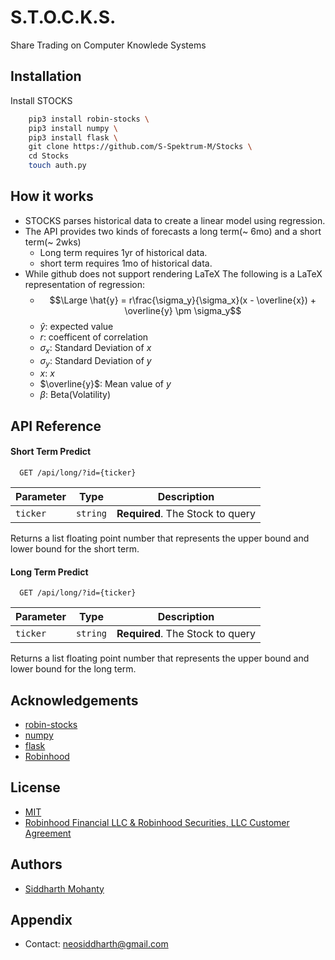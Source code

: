 # S.T.O.C.K.S.
Share Trading on Computer Knowlede Systems

## Installation

Install STOCKS
```bash
    pip3 install robin-stocks \
    pip3 install numpy \
    pip3 install flask \
    git clone https://github.com/S-Spektrum-M/Stocks \
    cd Stocks
    touch auth.py
```

## How it works
- STOCKS parses historical data to create a linear model using regression.
- The API provides two kinds of forecasts a long term(~ 6mo) and a short term(~ 2wks)
    - Long term requires 1yr of historical data.
    - short term requires 1mo of historical data.
- While github does not support rendering LaTeX The following is a LaTeX representation of
    regression:
    - $$\Large \hat{y} = r\frac{\sigma_y}{\sigma_x}(x - \overline{x}) + \overline{y} \pm \sigma_y$$
    - $\hat{y}$: expected value
    - $r$: coefficent of correlation
    - $\sigma_x$: Standard Deviation of $x$
    - $\sigma_y$: Standard Deviation of $y$
    - $x$: $x$
    - $\overline{y}$: Mean value of $y$
    - $\beta$: Beta(Volatility)

## API Reference

#### Short Term Predict

```
  GET /api/long/?id={ticker}
```

| Parameter | Type     | Description                        |
|-----------|----------|------------------------------------|
| `ticker`  | `string` | **Required**. The Stock to query   |

Returns a list floating point number that represents the upper bound and lower bound for the short term.

#### Long Term Predict

```
  GET /api/long/?id={ticker}
```

| Parameter | Type     | Description                        |
|-----------|----------|------------------------------------|
| `ticker`  | `string` | **Required**. The Stock to query   |

Returns a list floating point number that represents the upper bound and lower bound for the long term.

## Acknowledgements

- [robin-stocks](https://github.com/jmfernandes/robin_stocks)
- [numpy](https://github.com/jmfernandes/robin_stocks)
- [flask](https://github.com/jmfernandes/robin_stocks)
- [Robinhood](https://robinhood.com/)

## License

- [MIT](https://choosealicense.com/licenses/mit/)
- [Robinhood Financial LLC & Robinhood Securities, LLC  Customer Agreement](https://cdn.robinhood.com/assets/robinhood/legal/Robinhood%20Customer%20Agreement.pdf)

## Authors

- [Siddharth Mohanty](https://www.linkedin.com/in/siddharth-mohanty-6a2b77211/)

## Appendix
- Contact: neosiddharth@gmail.com
